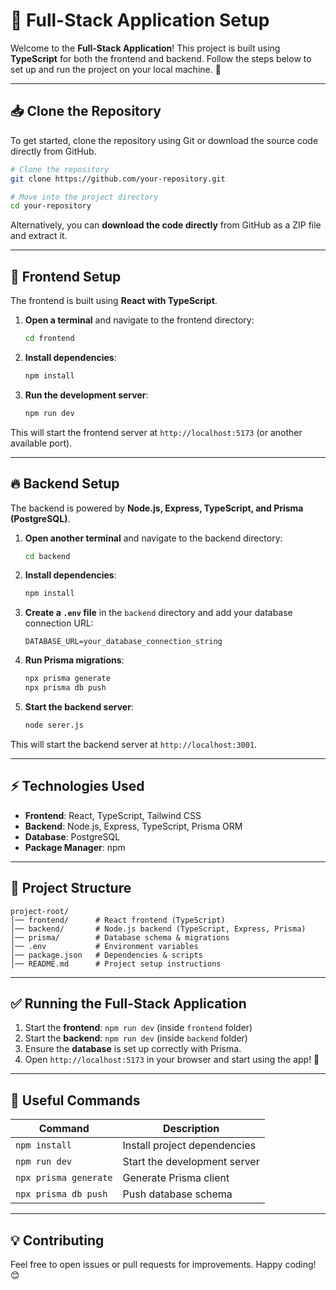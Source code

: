 # 📌 Full-Stack Application Setup

Welcome to the **Full-Stack Application**! This project is built using **TypeScript** for both the frontend and backend. Follow the steps below to set up and run the project on your local machine. 🚀

---

## 📥 Clone the Repository
To get started, clone the repository using Git or download the source code directly from GitHub.

```bash
# Clone the repository
git clone https://github.com/your-repository.git

# Move into the project directory
cd your-repository
```

Alternatively, you can **download the code directly** from GitHub as a ZIP file and extract it.

---

## 🌟 Frontend Setup
The frontend is built using **React with TypeScript**.

1. **Open a terminal** and navigate to the frontend directory:
   ```bash
   cd frontend
   ```
2. **Install dependencies**:
   ```bash
   npm install
   ```
3. **Run the development server**:
   ```bash
   npm run dev
   ```

This will start the frontend server at `http://localhost:5173` (or another available port).

---

## 🔥 Backend Setup
The backend is powered by **Node.js, Express, TypeScript, and Prisma (PostgreSQL)**.

1. **Open another terminal** and navigate to the backend directory:
   ```bash
   cd backend
   ```
2. **Install dependencies**:
   ```bash
   npm install
   ```
3. **Create a `.env` file** in the `backend` directory and add your database connection URL:
   ```
   DATABASE_URL=your_database_connection_string
   ```
4. **Run Prisma migrations**:
   ```bash
   npx prisma generate
   npx prisma db push
   ```
5. **Start the backend server**:
   ```bash
   node serer.js
   ```

This will start the backend server at `http://localhost:3001`.

---

## ⚡ Technologies Used
- **Frontend**: React, TypeScript, Tailwind CSS
- **Backend**: Node.js, Express, TypeScript, Prisma ORM
- **Database**: PostgreSQL
- **Package Manager**: npm

---

## 🎯 Project Structure
```
project-root/
│── frontend/      # React frontend (TypeScript)
│── backend/       # Node.js backend (TypeScript, Express, Prisma)
│── prisma/        # Database schema & migrations
│── .env           # Environment variables
│── package.json   # Dependencies & scripts
│── README.md      # Project setup instructions
```

---

## ✅ Running the Full-Stack Application
1. Start the **frontend**: `npm run dev` (inside `frontend` folder)
2. Start the **backend**: `npm run dev` (inside `backend` folder)
3. Ensure the **database** is set up correctly with Prisma.
4. Open `http://localhost:5173` in your browser and start using the app! 🎉

---

## 🔗 Useful Commands
| Command | Description |
|---------|-------------|
| `npm install` | Install project dependencies |
| `npm run dev` | Start the development server |
| `npx prisma generate` | Generate Prisma client |
| `npx prisma db push` | Push database schema |

---

## 💡 Contributing
Feel free to open issues or pull requests for improvements. Happy coding! 😊

